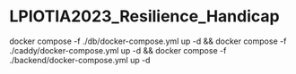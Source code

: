 # LPIOTIA2023_Resilience_Handicap

docker compose -f ./db/docker-compose.yml up -d && docker compose -f ./caddy/docker-compose.yml up -d && docker compose -f ./backend/docker-compose.yml up -d